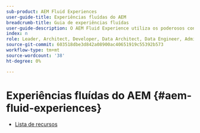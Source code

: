 ```yaml
---
sub-product: AEM Fluid Experiences
user-guide-title: Experiências fluídas do AEM
breadcrumb-title: Guia de experiências fluídas
user-guide-description: O AEM Fluid Experience utiliza os poderosos conjuntos de recursos do AEM Sites, AEM Dynamic Media e AEM Assets para fornecer uma solução robusta para a entrega de conteúdo headless.
index: n
role: Leader, Architect, Developer, Data Architect, Data Engineer, Admin, User
source-git-commit: 603518dbe3d842a08900ac40651919c55392b573
workflow-type: tm+mt
source-wordcount: '38'
ht-degree: 0%

---
```



# Experiências fluídas do AEM {#aem-fluid-experiences}

+ [Lista de recursos](/help/fluid-experiences/feature-list.md)
